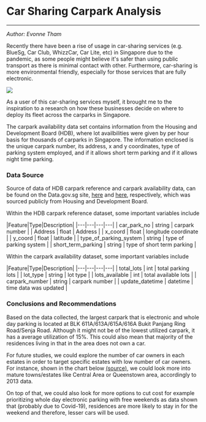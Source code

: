 # Car Sharing Carpark Analysis
---
_Author: Evonne Tham_

Recently there have been a rise of usage in car-sharing services (e.g. BlueSg, Car Club, WhizzCar, Car Lite, etc) in Singapore due to the pandemic, as some people might believe it's safer than using public transport as there is minimal contact with other. Furthermore, car-sharing is more environmental friendly, especially for those services that are fully electronic. 

<p><img src="https://www.intelligenttransport.com/wp-content/uploads/car-sharing-1.jpg"></p>

As a user of this car-sharing services myself, it brought me to the inspiration to a research on how these businesses decide on where to deploy its fleet across the carparks in Singapore.

The carpark availability data set contains information from the Housing and Development Board (HDB), where lot availbilities were given by per hour basis for thousands of carparks in Singapore. The information enclosed is the unique carpark number, its address, x and y coordinates, type of parking system employed, and if it allows short term parking and if it allows night time parking. 

### Data Source
Source of data of HDB carpark reference and carpark availability data, can be found on the Data.gov.sg site, [here](https://data.gov.sg/dataset/hdb-carpark-information) and [here](https://data.gov.sg/dataset/carpark-availability), respectively, which was sourced publicly from Housing and Development Board.

Within the HDB carpark reference dataset, some important variables include

|Feature|Type|Description|
|---|---|---|---|
| car_park_no | string | carpark number |
| Address | float | Address |
| x_coord | float | longitude coordinate |
| y_coord | float | latitude |
| type_of_parking_system | string | type of parking system |
| short_term_parking | string | type of short term parking |

Within the carpark availability dataset, some important variables include

|Feature|Type|Description|
|---|---|---|---|
| total_lots | int | total parking lots |
| lot_type | string | lot type |
| lots_available | int | total available lots |
| carpark_number | string | carpark number |
| update_datetime | datetime | time data was updated |

### Conclusions and Recommendations
Based on the data collected, the largest carpark that is electronic and whole day parking is located at BLK 611A/613A/615A/616A Bukit Panjang Ring Road/Senja Road. Although it might not be of the lowest utilized carpark, it has a average utilization of 15%. This could also mean that majority of the residences living in that in the area does not own a car. 

For future studies, we could explore the number of car owners in each estates in order to target specific estates  with low number of car owners. For instance, shown in the chart below [(source)](https://www.hdb.gov.sg/-/media/doc/PLG/monograph-1-29-dec-2014.pdf), we could look more into mature towns/estates like Central Area or Queenstown area, accordingly to 2013 data. 

On top of that, we could also look for more options to cut cost for example prioritizing whole day electronic parking with free weekends as data shown that (probably due to Covid-19), residences are more likely to stay in for the weekend and therefore, lesser cars will be used. 
